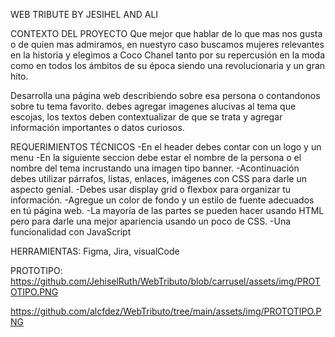 WEB TRIBUTE BY JESIHEL AND ALI

CONTEXTO DEL PROYECTO
Que mejor que hablar de lo que mas nos gusta o de quien mas admiramos, en nuestyro caso buscamos mujeres relevantes en la historia y elegimos a Coco Chanel tanto por su repercusión en la moda como en todos los ámbitos de su época siendo una revolucionaria y un gran hito.

Desarrolla una página web describiendo sobre esa persona o contandonos sobre tu tema favorito. debes agregar  imagenes alucivas al tema que escojas, los  textos deben contextualizar de que se trata y agregar información importantes o datos curiosos.

REQUERIMIENTOS TÉCNICOS
    -En el header debes contar con un logo y un menu
    -En la siguiente seccion debe estar el nombre de la persona o el nombre del tema incrustando una imagen tipo banner.
    -Acontinuación debes  utilizar párrafos, listas, enlaces, imágenes con CSS para darle un aspecto genial.
    -Debes usar display grid o  flexbox para organizar tu información.
    -Agregue un color de fondo y un estilo de fuente adecuados en tú página web.
    -La mayoría de las partes se pueden hacer usando HTML pero para darle una mejor apariencia usando un poco de CSS.
    -Una funcionalidad con JavaScript

HERRAMIENTAS: Figma, Jira, visualCode

PROTOTIPO:
https://github.com/JehiselRuth/WebTributo/blob/carrusel/assets/img/PROTOTIPO.PNG

https://github.com/alcfdez/WebTributo/tree/main/assets/img/PROTOTIPO.PNG

